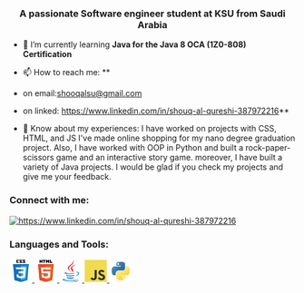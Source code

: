 <h3 align="center">A passionate Software engineer student at KSU from Saudi Arabia</h3>

- 🌱 I’m currently learning **Java for the Java 8 OCA (1Z0-808) Certification**

- 📫 How to reach me: **
- on email:shooqalsu@gmail.com
-  on linked: https://www.linkedin.com/in/shouq-al-qureshi-387972216**

- 📄 Know about my experiences: I have worked on projects with CSS, HTML, and JS I've made online shopping for my nano degree graduation project. Also, I have worked with OOP in Python and built a rock-paper-scissors game and an interactive story game. moreover, I have built a variety of Java projects. I would be glad if you check my projects and give me your feedback.

<h3 align="left">Connect with me:</h3>
<p align="left">
<a href="https://linkedin.com/in/https://www.linkedin.com/in/shouq-al-qureshi-387972216" target="blank"><img align="center" src="https://raw.githubusercontent.com/rahuldkjain/github-profile-readme-generator/master/src/images/icons/Social/linked-in-alt.svg" alt="https://www.linkedin.com/in/shouq-al-qureshi-387972216" height="30" width="40" /></a>
</p>

<h3 align="left">Languages and Tools:</h3>
<p align="left"> <a href="https://www.w3schools.com/css/" target="_blank" rel="noreferrer"> <img src="https://raw.githubusercontent.com/devicons/devicon/master/icons/css3/css3-original-wordmark.svg" alt="css3" width="40" height="40"/> </a> <a href="https://www.w3.org/html/" target="_blank" rel="noreferrer"> <img src="https://raw.githubusercontent.com/devicons/devicon/master/icons/html5/html5-original-wordmark.svg" alt="html5" width="40" height="40"/> </a> <a href="https://www.java.com" target="_blank" rel="noreferrer"> <img src="https://raw.githubusercontent.com/devicons/devicon/master/icons/java/java-original.svg" alt="java" width="40" height="40"/> </a> <a href="https://developer.mozilla.org/en-US/docs/Web/JavaScript" target="_blank" rel="noreferrer"> <img src="https://raw.githubusercontent.com/devicons/devicon/master/icons/javascript/javascript-original.svg" alt="javascript" width="40" height="40"/> </a> <a href="https://www.python.org" target="_blank" rel="noreferrer"> <img src="https://raw.githubusercontent.com/devicons/devicon/master/icons/python/python-original.svg" alt="python" width="40" height="40"/> </a> </p>
